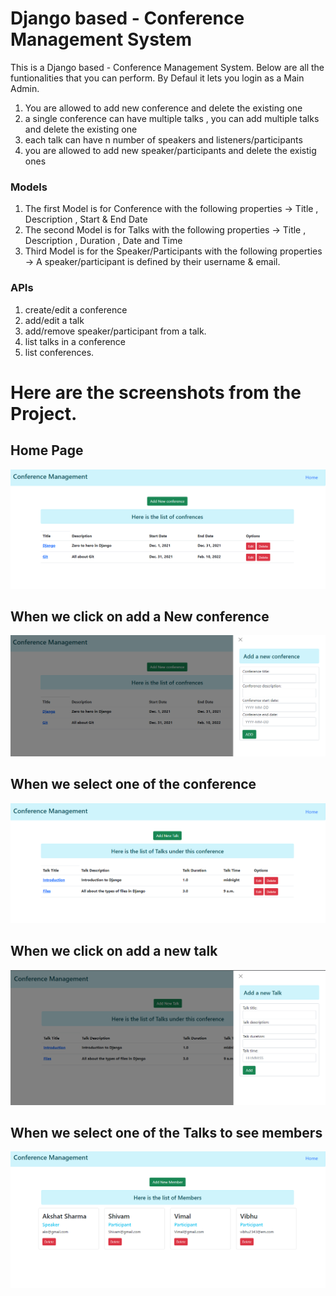 # Django based - Conference Management System 

This is a Django based - Conference Management System. Below are all the funtionalities that you can perform. By Defaul it lets you login as a Main Admin. 

1. You are allowed to add new conference and delete the existing one
2. a single conference can have multiple talks , you can add multiple talks and delete the existing one 
3. each talk can have n number of speakers and listeners/participants 
4. you are allowed to add new speaker/participants and delete the existig ones


### Models 
1. The first Model is for Conference with the following properties -> Title , Description , Start & End Date
2. The second Model is for Talks with the following properties -> Title , Description , Duration , Date and Time 
3. Third Model is for the Speaker/Participants with the following properties -> A speaker/participant is defined by their username & email.


### APIs

1. create/edit a conference
2. add/edit a talk
3. add/remove speaker/participant from a talk.
4. list talks in a conference
5. list conferences.


# Here are the screenshots from the Project.
## Home Page
![1](ScreenShots\1.png)

## When we click on add a New conference 
![2](ScreenShots\2.png)

## When we select one of the conference  
![3](ScreenShots\3.png)

## When we click on add a new talk 
![4](ScreenShots\4.png)

## When we select one of the Talks to see members  
![4](ScreenShots\5.png)

